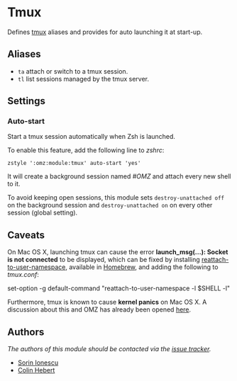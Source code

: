 Tmux
====

Defines [tmux][1] aliases and provides for auto launching it at start-up.

Aliases
-------

  - `ta` attach or switch to a tmux session.
  - `tl` list sessions managed by the tmux server.

Settings
--------

### Auto-start

Start a tmux session automatically when Zsh is launched.

To enable this feature, add the following line to *zshrc*:

    zstyle ':omz:module:tmux' auto-start 'yes'

It will create a background session named _#OMZ_ and attach every new shell to
it.

To avoid keeping open sessions, this module sets `destroy-unattached off` on
the background session and `destroy-unattached on` on every other session
(global setting).

Caveats
-------

On Mac OS X, launching tmux can cause the error **launch_msg(...): Socket is not
connected** to be displayed, which can be fixed by installing
[reattach-to-user-namespace][3], available in [Homebrew][4], and adding the
following to *tmux.conf*:

   set-option -g default-command "reattach-to-user-namespace -l $SHELL -l"

Furthermore, tmux is known to cause **kernel panics** on Mac OS X. A discussion
about this and OMZ has already been opened [here][2].

Authors
-------

*The authors of this module should be contacted via the [issue tracker][5].*

  - [Sorin Ionescu](https://github.com/sorin-ionescu)
  - [Colin Hebert](https://github.com/ColinHebert)

[1]: http://tmux.sourceforge.net
[2]: http://git.io/jkPqHg
[3]: ChrisJohnsen/tmux-MacOSX-pasteboard
[4]: mxcl/homebrew
[5]: https://github.com/sorin-ionescu/oh-my-zsh/issues

